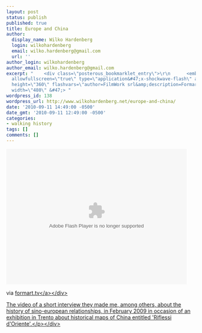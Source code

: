 ```yaml
---
layout: post
status: publish
published: true
title: Europe and China
author:
  display_name: Wilko Hardenberg
  login: wilkohardenberg
  email: wilko.hardenberg@gmail.com
  url: ''
author_login: wilkohardenberg
author_email: wilko.hardenberg@gmail.com
excerpt: "    <div class=\"posterous_bookmarklet_entry\">\r\n      <embed src=\"http:&#47;&#47;www.formart.tv&#47;_formartTV&#47;mediaplayer&#47;player.swf\"
  allowfullscreen=\"true\" type=\"application&#47;x-shockwave-flash\" allowscriptaccess=\"always\"
  height=\"360\" flashvars=\"author=FilmWork srl&amp;description=Formart&amp;file=stagione4&#47;riflessi_d_oriente.flv&amp;plugins=hd.swf&amp;hd.file=stagione4&#47;riflessi_d_oriente.mov&amp;hd.state=true&amp;autostart=false\"
  width=\"480\" &#47;> "
wordpress_id: 138
wordpress_url: http://www.wilkohardenberg.net/europe-and-china/
date: '2010-09-11 14:49:00 -0500'
date_gmt: '2010-09-11 12:49:00 -0500'
categories:
- walking history
tags: []
comments: []
---
```

<div class="posterous_bookmarklet_entry">
      <embed src="http:&#47;&#47;www.formart.tv&#47;_formartTV&#47;mediaplayer&#47;player.swf" allowfullscreen="true" type="application&#47;x-shockwave-flash" allowscriptaccess="always" height="360" flashvars="author=FilmWork srl&amp;description=Formart&amp;file=stagione4&#47;riflessi_d_oriente.flv&amp;plugins=hd.swf&amp;hd.file=stagione4&#47;riflessi_d_oriente.mov&amp;hd.state=true&amp;autostart=false" width="480" &#47;> <a id="more"></a><a id="more-138"></a></p>
<div class="posterous_quote_citation">via <a href="http:&#47;&#47;www.formart.tv&#47;index.php?option=com_content&amp;view=article&amp;id=71&amp;catid=1&amp;Itemid=10">formart.tv<&#47;a><&#47;div></p>
<p>The video of a short interview they made me, among others, about the history of sino-european relationships, in February 2009 in occasion of an exhibition in Trento about historical maps of China entitled 'Riflessi d'Oriente'.<&#47;p><&#47;div></p>

